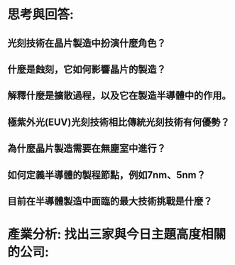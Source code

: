 # 思考與回答:
## 光刻技術在晶片製造中扮演什麼角色？

## 什麼是蝕刻，它如何影響晶片的製造？

## 解釋什麼是擴散過程，以及它在製造半導體中的作用。

## 極紫外光(EUV)光刻技術相比傳統光刻技術有何優勢？

## 為什麼晶片製造需要在無塵室中進行？

## 如何定義半導體的製程節點，例如7nm、5nm？

## 目前在半導體製造中面臨的最大技術挑戰是什麼？

# 產業分析: 找出三家與今日主題高度相關的公司:
## 
